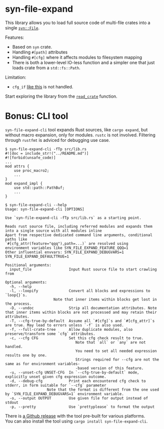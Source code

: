 # syn-file-expand

This library allows you to load full source code of multi-file crates into a single [`syn::File`](https://docs.rs/syn/latest/syn/struct.File.html).

Features:

* Based on `syn` crate.
* Handling `#[path]` attributes
* Handling `#[cfg]` where it affects modules to filesystem mapping
* There is both a lower-level IO-less function and a simpler one that just loads crate from a `std::fs::Path`.

Limitation:

* `cfg_if` [like this](https://github.com/Amanieu/parking_lot/blob/a75875b0bf904287a9749e8eabea919b5e9dd8a9/core/src/thread_parker/mod.rs#L53-L83) is not handled.

Start exploring the library from the [`read_crate`](https://docs.rs/syn-file-expand/latest/syn_file_expand/fn.read_crate.html) function.

# Bonus: CLI tool 

`syn-file-expand-cli` tool expands Rust sources, like `cargo expand`, but without macro expansion, only for modules.
`rustc` is not involved. Filtering through `rustfmt` is adviced for debugging use case. 

```text
$ syn-file-expand-cli -fTp src/lib.rs
#![doc = include_str!("../README.md")]
#![forbid(unsafe_code)]
...
mod attrs {
    use proc_macro2;
    ...
}
mod expand_impl {
    use std::path::PathBuf;
    ...
}

$ syn-file-expand-cli --help
Usage: syn-file-expand-cli [OPTIONS]

Use `syn-file-expand-cli -fTp src/lib.rs` as a starting point.

Reads rust source file, including referred modules and expands them into a single source with all modules inline
Apart from respective dedicated command line arguments, conditional paths like
`#[cfg_attr(feature="qqq"),path=...)` are resolved using
environment variables like SYN_FILE_EXPAND_FEATURE_QQQ=1
Other influential envvars: SYN_FILE_EXPAND_DEBUGVARS=1 SYN_FILE_EXPAND_DEFAULTTRUE=1

Positional arguments:
  input_file                 Input Rust source file to start crawling from

Optional arguments:
  -h, --help
  -l, --loopify              Convert all blocks and expressions to `loop{}`s.
                      Note that inner items within blocks get lost in the process.
  -D, --undoc                Strip all documentation attributes. Note that inner items within blocks are not processed and may retain their attributes.
  -T, --cfg-true-by-default  Assume all `#[cfg]`s and `#[cfg_attr]`s are true. May lead to errors unless `-f` is also used.
  -f, --full-crate-tree      Allow duplicate modules, also preserve/transform some `cfg` attributes.
  -c, --cfg CFG              Set this cfg check result to true.
                                Note that `all` or `any` are not handled.
                                You need to set all needed expression results one by one.
                                Strings required for --cfg are not the same as for environment variables-
                                -based version of this feature.
  -u, --unset-cfg UNSET-CFG  In `--cfg-true-by-default` mode, explicitly unset given cfg expression outcome.
  -d, --debug-cfg            Print each encountered cfg check to stderr, in form suitable for `--cfg` parameter
                   Note that the format is different from the one used by `SYN_FILE_EXPAND_DEBUGVARS=1` environment variable.
  -o, --output OUTPUT        Use given file for output instead of stdout
  -p, --pretty               Use `prettyplease` to format the output

```

There is [a Github release](https://github.com/vi/syn-file-expand/releases/) with the tool pre-built for various platforms.  
You can also install the tool using `cargo install syn-file-expand-cli`.

